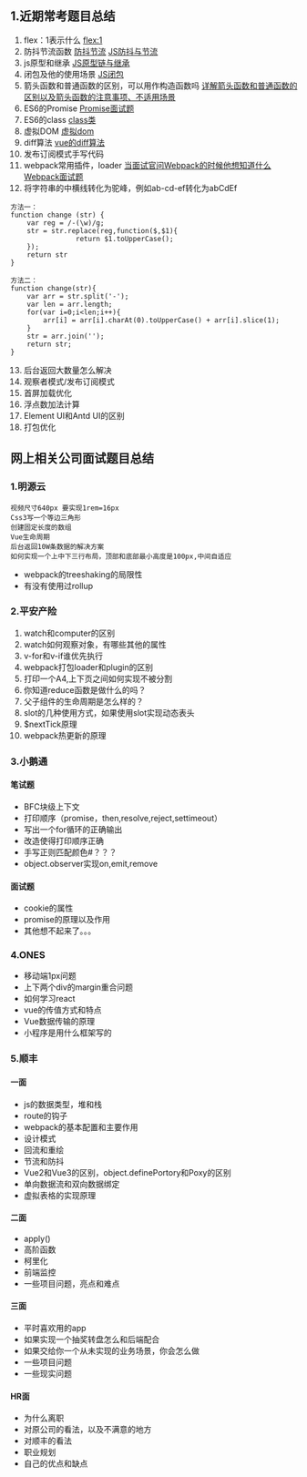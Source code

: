 ## 1.近期常考题目总结
1. flex：1表示什么
[flex:1](https://www.cnblogs.com/LangZ-/p/12703858.html)
2. 防抖节流函数
[防抖节流](https://juejin.cn/post/6844903669389885453)
[JS防抖与节流](https://juejin.cn/post/6844903795420299278)
3. js原型和继承
[JS原型链与继承](https://juejin.cn/post/6844903475021627400)
4. 闭包及他的使用场景
[JS闭包](https://juejin.cn/post/6844903858636849159)
5. 箭头函数和普通函数的区别，可以用作构造函数吗
[详解箭头函数和普通函数的区别以及箭头函数的注意事项、不适用场景](https://juejin.cn/post/6844903801799835655)
6. ES6的Promise
[Promise面试题](https://juejin.cn/post/6844904077537574919)
7. ES6的class
[class类](https://es6.ruanyifeng.com/#docs/class)
8. 虚拟DOM
[虚拟dom](https://juejin.cn/post/6844903806132568072)
9. diff算法
[vue的diff算法](https://juejin.cn/post/6844903607913938951)
10. 发布订阅模式手写代码
11. webpack常用插件，loader
[当面试官问Webpack的时候他想知道什么](https://juejin.cn/post/6943468761575849992)
[Webpack面试题](https://juejin.cn/post/6844904094281236487)
12. 将字符串的中横线转化为驼峰，例如ab-cd-ef转化为abCdEf
```
方法一：
function change (str) {
	var reg = /-(\w)/g;
	str = str.replace(reg,function($,$1){
				return $1.toUpperCase();
	}); 
	return str
}

方法二：
function change(str){
	var arr = str.split('-');
	var len = arr.length;
	for(var i=0;i<len;i++){
		arr[i] = arr[i].charAt(0).toUpperCase() + arr[i].slice(1);
	}
	str = arr.join('');
	return str;
}
```
13. 后台返回大数量怎么解决
14. 观察者模式/发布订阅模式
15. 首屏加载优化
16. 浮点数加法计算
17. Element UI和Antd UI的区别
18. 打包优化

## 网上相关公司面试题目总结
### 1.明源云
	视频尺寸640px 要实现1rem=16px
	Css3写一个等边三角形
	创建固定长度的数组
	Vue生命周期
	后台返回10W条数据的解决方案
	如何实现一个上中下三行布局，顶部和底部最小高度是100px,中间自适应
- webpack的treeshaking的局限性
- 有没有使用过rollup

### 2.平安产险
1. watch和computer的区别
1. watch如何观察对象，有哪些其他的属性
1. v-for和v-if谁优先执行
1. webpack打包loader和plugin的区别
1. 打印一个A4,上下页之间如何实现不被分割
1. 你知道reduce函数是做什么的吗？
1. 父子组件的生命周期是怎么样的？
1. slot的几种使用方式，如果使用slot实现动态表头
2. $nextTick原理
3. webpack热更新的原理

### 3.小鹅通
#### 笔试题
- BFC块级上下文
- 打印顺序（promise，then,resolve,reject,settimeout）
- 写出一个for循环的正确输出
- 改造使得打印顺序正确
- 手写正则匹配颜色#？？？
- object.observer实现on,emit,remove
#### 面试题
- cookie的属性
- promise的原理以及作用
- 其他想不起来了。。。

### 4.ONES
- 移动端1px问题
- 上下两个div的margin重合问题
- 如何学习react
- vue的传值方式和特点
- Vue数据传输的原理
- 小程序是用什么框架写的

### 5.顺丰
#### 一面
- js的数据类型，堆和栈
- route的钩子
- webpack的基本配置和主要作用
- 设计模式
- 回流和重绘
- 节流和防抖
- Vue2和Vue3的区别，object.definePortory和Poxy的区别
- 单向数据流和双向数据绑定
- 虚拟表格的实现原理
#### 二面
- apply()
- 高阶函数
- 柯里化
- 前端监控
- 一些项目问题，亮点和难点
#### 三面

- 平时喜欢用的app
- 如果实现一个抽奖转盘怎么和后端配合
- 如果交给你一个从未实现的业务场景，你会怎么做
- 一些项目问题
- 一些现实问题
#### HR面
- 为什么离职
- 对原公司的看法，以及不满意的地方
- 对顺丰的看法
- 职业规划
- 自己的优点和缺点